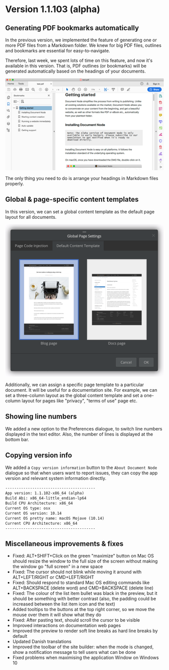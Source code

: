 ﻿# Version 1.1.103 (alpha)

## Generating PDF bookmarks automatically

In the previous version, we implemented the feature of generating one or more PDF files from a Markdown folder. We knew for big PDF files, outlines and bookmarks are essential for easy-to-navigate.

Therefore, last week, we spent lots of time on this feature, and now it's available in this version. That is, PDF outlines (or bookmarks) will be generated automatically based on the headings of your documents.

![screenshot-pdf-bookmarks](screenshot-pdf-bookmarks.png)

The only thing you need to do is arrange your headings in Markdown files properly.

## Global & page-specific content templates

In this version, we can set a global content template as the default page layout for all documents.

![screenshot-global-content-template](screenshot-global-content-template.png)

Additionally, we can assign a specific page template to a particular document. It will be useful for a documentation site. For example, we can set a three-column layout as the global content template and set a one-column layout for pages like "privacy", "terms of use" page etc.

## Showing line numbers

We added a new option to the Preferences dialogue, to switch line numbers displayed in the text editor. Also, the number of lines is displayed at the bottom bar.

## Copying version info

We added a `Copy version information` button to the `About Document Node` dialogue so that when users want to report issues, they can copy the app version and relevant system information directly.

```
----------------------------------------
App version: 1.1.102-x86_64 (alpha)
Build Abi: x86_64-little_endian-lp64
Build CPU Architecture: x86_64
Current OS type: osx
Current OS version: 10.14
Current OS pretty name: macOS Mojave (10.14)
Current CPU Architecture: x86_64
----------------------------------------
```


## Miscellaneous improvements & fixes

* Fixed: ALT+SHIFT+Click on the green "maximize" button on Mac OS should resize the window to the full size of the screen without making the window go "full screen" in a new space
* Fixed: The cursor should not blink while moving it around with ALT+LEFT/RIGHT or CMD+LEFT/RIGHT
* Fixed: Should respond to standard Mac OS editing commands like ALT+BACKSPACE (delete word) and CMD+BACKSPACE (delete line)
* Fixed: The colour of the list item bullet was black in the preview, but it should be something with better contrast (also, the padding could be increased between the list item icon and the text)
* Added tooltips to the buttons at the top right corner, so we move the mouse over them it will show what they do
* Fixed: After pasting text, should scroll the cursor to be visible
* Improved interactions on documentation web pages
* Improved the preview to render soft line breaks as hard line breaks by default
* Updated Danish translations
* Improved the toolbar of the site builder: when the mode is changed, show a notification message to tell users what can be done
* Fixed problems when maximising the application Window on Windows 10
